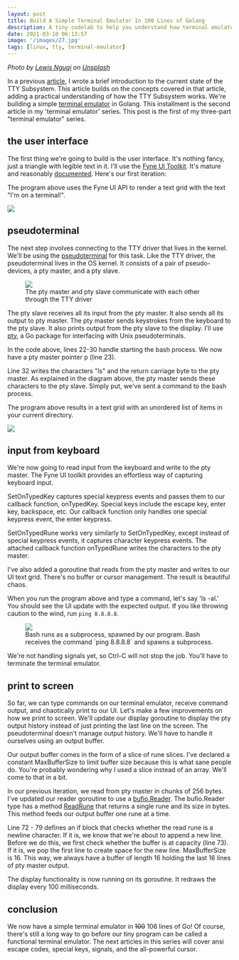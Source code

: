 ```yaml
---
layout: post
title: Build A Simple Terminal Emulator In 100 Lines of Golang
description: A tiny codelab to help you understand how terminal emulators work.
date: 2021-03-10 06:13:57
image: '/images/27.jpg'
tags: [linux, tty, terminal-emulator]
---
```


_Photo by <a href="https://unsplash.com/@ngeshlew?utm_source=unsplash&utm_medium=referral&utm_content=creditCopyText">Lewis Ngugi</a> on <a href="https://unsplash.com/photos/f5pTwLHCsAg">Unsplash</a>_

In a previous [article](https://ishuah.com/2021/02/04/understanding-the-linux-tty-subsystem/), I wrote a brief introduction to the current state of the TTY Subsystem. This article builds on the concepts covered in that article, adding a practical understanding of how the TTY Subsystem works. We're building a simple [terminal emulator](https://en.wikipedia.org/wiki/Terminal_emulator) in Golang. This installment is the second article in my 'terminal emulator' series. This post is the first of my three-part "terminal emulator" series.

## the user interface
The first thing we're going to build is the user interface. It's nothing fancy, just a triangle with legible text in it.
I'll use the [Fyne UI Toolkit](https://github.com/fyne-io/fyne). It's mature and reasonably [documented](https://developer.fyne.io/). 
Here's our first iteration:

<script src="https://gist.github.com/ishuah/6b5b97131639c7ce410abb7b9caecec3.js"></script>

The program above uses the Fyne UI API to render a text grid with the text "I'm on a terminal!".

<img src="/images/01-ui.png">

## pseudoterminal
The next step involves connecting to the TTY driver that lives in the kernel. We'll be using the [pseudoterminal](https://en.wikipedia.org/wiki/Pseudoterminal) for this task. Like the TTY driver, the pseudoterminal lives in the OS kernel. It consists of a pair of pseudo-devices, a pty master, and a pty slave. 

<figure><img src="/images/pseudo-terminal.jpg"><figcaption>The pty master and pty slave communicate with each other through the TTY driver</figcaption></figure>

The pty slave receives all its input from the pty master. It also sends all its output to pty master. The pty master sends keystrokes from the keyboard to the pty slave. It also prints output from the pty slave to the display.
I'll use [pty](https://github.com/creack/pty), a Go package for interfacing with Unix pseudoterminals.

<script src="https://gist.github.com/ishuah/e54a5445cf5ec0352915a508f1955bbd.js"></script>

In the code above, lines 22-30 handle starting the bash process. We now have a pty master pointer p (line 23).

Line 32 writes the characters "ls" and the return carriage byte to the pty master. As explained in the diagram above, the pty master sends these characters to the pty slave. Simply put, we've sent a command to the bash process.

The program above results in a text grid with an unordered list of items in your current directory.

<img src="/images/02-pseudoterminal.png">

## input from keyboard
We're now going to read input from the keyboard and write to the pty master. The Fyne UI toolkit provides an effortless way of capturing keyboard input.

<script src="https://gist.github.com/ishuah/6e39845670b156ffae429b986d283d13.js"></script>

SetOnTypedKey captures special keypress events and passes them to our callback function, onTypedKey. Special keys include the escape key, enter key, backspace, etc. Our callback function only handles one special keypress event, the enter keypress. 

SetOnTypedRune works very similarly to SetOnTypedKey, except instead of special keypress events, it captures character keypress events. The attached callback function onTypedRune writes the characters to the pty master.

I've also added a goroutine that reads from the pty master and writes to our UI text grid. There's no buffer or cursor management. The result is beautiful chaos.

When you run the program above and type a command, let's say 'ls -al.' You should see the UI update with the expected output. If you like throwing caution to the wind, run `ping 8.8.8.8`.

<figure>
    <img src="/images/htop-view-germ.png">
    <figcaption>Bash runs as a subprocess, spawned by our program. Bash receives the command `ping 8.8.8.8` and spawns a subprocess.</figcaption>
</figure>

We're not handling signals yet, so Ctrl-C will not stop the job. You'll have to terminate the terminal emulator.

## print to screen
So far, we can type commands on our terminal emulator, receive command output, and chaotically print to our UI. Let's make a few improvements on how we print to screen. We'll update our display goroutine to display the pty output history instead of just printing the last line on the screen. The pseudoterminal doesn't manage output history. We'll have to handle it ourselves using an output buffer.

<script src="https://gist.github.com/ishuah/fa78f31e3ec1cc3f84ffe0a25dd1cf17.js"></script>

Our output buffer comes in the form of a slice of rune slices. I've declared a constant MaxBufferSize to limit buffer size because this is what sane people do. You're probably wondering why I used a slice instead of an array. We'll come to that in a bit.

In our previous iteration, we read from pty master in chunks of 256 bytes. I've updated our reader goroutine to use a [bufio.Reader](https://golang.org/pkg/bufio/#Reader). The bufio.Reader type has a method [ReadRune](https://golang.org/pkg/bufio/#Reader.ReadRune) that returns a single rune and its size in bytes. This method feeds our output buffer one rune at a time. 

Line 72 - 79 defines an if block that checks whether the read rune is a newline character. If it is, we know that we're about to append a new line. Before we do this, we first check whether the buffer is at capacity (line 73). If it is, we pop the first line to create space for the new line. MaxBufferSize is 16. This way, we always have a buffer of length 16 holding the last 16 lines of pty master output. 

The display functionality is now running on its goroutine. It redraws the display every 100 milliseconds. 

## conclusion
We now have a simple terminal emulator in ~~100~~ 106 lines of Go! Of course, there's still a long way to go before our tiny program can be called a functional terminal emulator. The next articles in this series will cover ansi escape codes, special keys, signals, and the all-powerful cursor.
